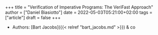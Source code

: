 +++
title = "Verification of Imperative Programs: The VeriFast Approach"
author = ["Daniel Biasiotto"]
date = 2022-05-03T05:21:00+02:00
tags = ["article"]
draft = false
+++

-   Authors: [Bart Jacobs]({{< relref "bart_jacobs.md" >}}) &amp; co
